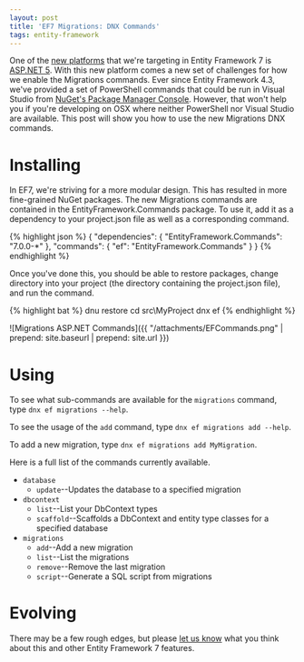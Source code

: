 ```yaml
---
layout: post
title: 'EF7 Migrations: DNX Commands'
tags: entity-framework
---
```


One of the [new platforms][1] that we're targeting in Entity Framework 7 is [ASP.NET 5][2]. With this new platform
comes a new set of challenges for how we enable the Migrations commands. Ever since Entity Framework 4.3, we've
provided a set of PowerShell commands that could be run in Visual Studio from [NuGet's Package Manager Console][3].
However, that won't help you if you're developing on OSX where neither PowerShell nor Visual Studio are available. This
post will show you how to use the new Migrations DNX commands.

Installing
==========
In EF7, we're striving for a more modular design. This has resulted in more fine-grained NuGet packages. The new
Migrations commands are contained in the EntityFramework.Commands package. To use it, add it as a dependency to your
project.json file as well as a corresponding command.

{% highlight json %}
{
    "dependencies": {
        "EntityFramework.Commands": "7.0.0-*"
    },
    "commands": {
        "ef": "EntityFramework.Commands"
    }
}
{% endhighlight %}

Once you've done this, you should be able to restore packages, change directory into your project (the directory
containing the project.json file), and run the command.

{% highlight bat %}
dnu restore
cd src\MyProject
dnx ef
{% endhighlight %}

![Migrations ASP.NET Commands]({{ "/attachments/EFCommands.png" | prepend: site.baseurl | prepend: site.url }})

Using
=====
To see what sub-commands are available for the `migrations` command, type `dnx ef migrations --help`.

To see the usage of the `add` command, type `dnx ef migrations add --help`.

To add a new migration, type `dnx ef migrations add MyMigration`.

Here is a full list of the commands currently available.

* `database`
    * `update`--Updates the database to a specified migration
* `dbcontext`
    * `list`--List your DbContext types
    * `scaffold`--Scaffolds a DbContext and entity type classes for a specified database
* `migrations`
    * `add`--Add a new migration
    * `list`--List the migrations
    * `remove`--Remove the last migration
    * `script`--Generate a SQL script from migrations

Evolving
========
There may be a few rough edges, but please [let us know][4] what you think about this and other Entity Framework 7 features.


  [1]: http://blogs.msdn.com/b/adonet/archive/2014/05/19/ef7-new-platforms-new-data-stores.aspx
  [2]: http://www.asp.net/vnext
  [3]: http://docs.nuget.org/docs/start-here/using-the-package-manager-console
  [4]: https://github.com/aspnet/EntityFramework/issues/new
